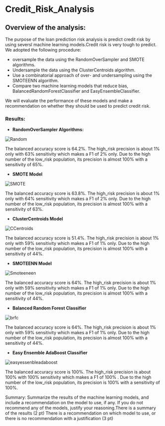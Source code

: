 # Credit_Risk_Analysis
## Overview of the analysis: 
The purpose of the loan prediction risk analysis is predict credit risk by using seversl machine learning models.Credit risk is very tough to predict.  
We adopted the following procedure:

* oversample the data using the RandomOverSampler and SMOTE algorithms.
* Undersample the data using the ClusterCentroids algorithm.
* Use a combinatorial approach of over- and undersampling using the SMOTEENN algorithm.
* Compare two machine learning models that reduce bias, BalancedRandomForestClassifier and EasyEnsembleClassifier.

We will evaluate the performance of these models and make a recommendation on whether they should be used to predict credit risk.

### Results:
* **RandomOverSampler Algorithms:** 

![Random](https://user-images.githubusercontent.com/90277142/149684055-01e42249-5fcf-4319-abe5-811638fba5a5.png)

 The balanced accuracy score is 64.2%.
 The high_risk precision is about 1% only with 63% sensitivity which makes a F1 of 2% only.
 Due to the high number of the low_risk population, its precision is almost 100% with a sensitivity of 65%.
 
 * **SMOTE Model**
 
![SMOTE](https://user-images.githubusercontent.com/90277142/149684772-7f0da47b-a7d9-4c88-9ef9-fae8c85e123c.png)

 The balanced accuracy score is 63.8%.
 The high_risk precision is about 1% only with 64% sensitivity which makes a F1 of 2% only.
 Due to the high number of the low_risk population, its precision is almost 100% with a sensitivity of 63%.
 
 * **ClusterCentroids Model**

![CCentroids](https://user-images.githubusercontent.com/90277142/149685165-aa701050-e2ea-43a5-b9c5-c67708b1ebe4.png)

 The balanced accuracy score is 51.4%.
 The high_risk precision is about 1% only with 59% sensitivity which makes a F1 of 1% only.
 Due to the high number of the low_risk population, its precision is almost 100% with a sensitivity of 44%.
 
 * **SMOTEENN Model**

![Smoteeneen](https://user-images.githubusercontent.com/90277142/149686491-130582fe-e806-4e6b-bb05-811499795466.png)

 The balanced accuracy score is 64%.
 The high_risk precision is about 1% only with 59% sensitivity which makes a F1 of 1% only.
 Due to the high number of the low_risk population, its precision is almost 100% with a sensitivity of 44%.
 
 * **Balanced Random Forest Classifier**

![brfc](https://user-images.githubusercontent.com/90277142/149686199-1dc48d16-22ac-41c1-bc68-0b5bc9fdaaf4.png)

 The balanced accuracy score is 64%.
 The high_risk precision is about 1% only with 59% sensitivity which makes a F1 of 1% only.
 Due to the high number of the low_risk population, its precision is almost 100% with a sensitivity of 44%.
 
 * **Easy Ensemble AdaBoost Classifier**
 
 ![easyessenbleadaboost](https://user-images.githubusercontent.com/90277142/149686432-7de967f6-edd5-46c5-9bea-f6fc14e8d838.png)

 The balanced accuracy score is 100%.
 The high_risk precision is about 100%  with 100% sensitivity which makes a F1 of 100% .
 Due to the high number of the low_risk population, its precision is 100% with a sensitivity of 100%.
 
Summary: Summarize the results of the machine learning models, and include a recommendation on the model to use, if any. If you do not recommend any of the models, justify your reasoning.There is a summary of the results (2 pt)
There is a recommendation on which model to use, or there is no recommendation with a justification (3 pt)
